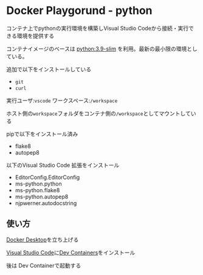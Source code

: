 # Docker Playgorund - python

コンテナ上でpythonの実行環境を構築しVisual Studio Codeから接続・実行できる環境を提供する

コンテナイメージのベースは
[python:3.9-slim](https://hub.docker.com/_/python)
を利用。最新の最小限の環境としている。

追加で以下をインストールしている

* `git`
* `curl`

実行ユーザ:`vscode`
ワークスペース:`/workspace`

ホスト側の`workspace`フォルダをコンテナ側の`/workspace`としてマウントしている

pipで以下をインストール済み

* flake8
* autopep8

以下のVisual Studio Code 拡張をインストール

* EditorConfig.EditorConfig
* ms-python.python
* ms-python.flake8
* ms-python.autopep8
* njpwerner.autodocstring

## 使い方

[Docker Desktop](https://www.docker.com/products/docker-desktop/)を立ち上げる

[Visual Studio Code](https://azure.microsoft.com/ja-jp/products/visual-studio-code/)に[Dev Containers](https://marketplace.visualstudio.com/items?itemName=ms-vscode-remote.remote-containers)をインストール

後は Dev Containerで起動する
